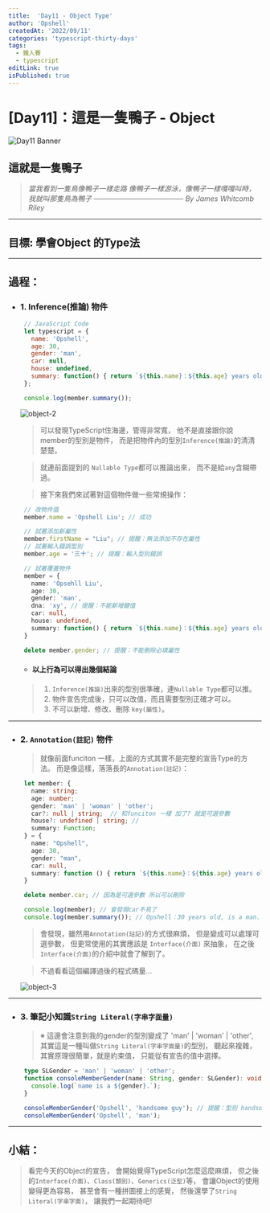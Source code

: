 ```yaml
---
title:  'Day11 - Object Type'
author: 'Opshell'
createdAt: '2022/09/11'
categories: 'typescript-thirty-days'
tags:
  - 鐵人賽
  - typescript
editLink: true
isPublished: true
---
```


# [Day11]：這是一隻鴨子 - Object
![Day11 Banner](https://ithelp.ithome.com.tw/upload/images/20220911/20109918UMfK32zePF.jpg)

## 這就是一隻鴨子
  > *當我看到一隻鳥像鴨子一樣走路*
  > *像鴨子一樣游泳，像鴨子一樣嘎嘎叫時，*
  > *我就叫那隻鳥為鴨子*
  > *────────────────── By James Whitcomb Riley*

---
## 目標: 學會Object 的Type法

---
## 過程：
- ### 1. Inference(推論) 物件
   ```javascript
    // JavaScript Code
    let typescript = {
      name: 'Opshell',
      age: 30,
      gender: 'man',
      car: null,
      house: undefined,
      summary: function() { return `${this.name}：${this.age} years old, is a ${this.name}.`; }
    };

    console.log(member.summary());
   ```
   ![object-2](https://ithelp.ithome.com.tw/upload/images/20220911/201099183qOEVmLQTg.png)

   > 可以發現TypeScript住海邊，管得非常寬，
   > 他不是直接跟你說 member的型別是物件，
   > 而是把物件內的型別`Inference(推論)`的清清楚楚。

   > 就連前面提到的 `Nullable Type`都可以推論出來，
   > 而不是給`any`含糊帶過。

   > 接下來我們來試著對這個物件做一些常規操作：
   ```typescript
    // 改物件值
    member.name = 'Opshell Liu'; // 成功

    // 試著添加新屬性
    member.firstName = "Liu"; // 提醒：無法添加不存在屬性
    // 試著輸入錯誤型別
    member.age = '三十'; // 提醒：輸入型別錯誤

    // 試著覆蓋物件
    member = {
      name: 'Opsehll Liu',
      age: 30,
      gender: 'man',
      dna: 'xy', // 提醒：不能新增鍵值
      car: null,
      house: undefined,
      summary: function() { return `${this.name}：${this.age} years old, is a ${this.gender}.`; }
    }

    delete member.gender; // 提醒：不能刪除必填屬性
   ```
   - #### 以上行為可以得出幾個結論
   > 1. `Inference(推論)`出來的型別很準確，連`Nullable Type`都可以推。
   > 2. 物件宣告完成後，只可以改值，而且需要型別正確才可以。
   > 3. 不可以新增、修改、刪除 `key(屬性)`。

---
- ### 2. `Annotation(註記)` 物件
   > 就像前面funciton 一樣，上面的方式其實不是完整的宣告Type的方法。
   > 而是像這樣，落落長的`Annotation(註記)`：
   ```typescript
    let member: {
      name: string;
      age: number;
      gender: 'man' | 'woman' | 'other';
      car?: null | string;  // 和funciton 一樣 加了? 就是可選參數
      house?: undefined | string; //
      summary: Function;
    } = {
      name: "Opshell",
      age: 30,
      gender: "man",
      car: null,
      summary: function () { return `${this.name}：${this.age} years old, is a ${this.gender}.`; }
    }

    delete member.car; // 因為是可選參數 所以可以刪除

    console.log(member); // 會發現car不見了
    console.log(member.summary()); // Opshell：30 years old, is a man.
   ```
   > 會發現，雖然用`Annotation(註記)`的方式很麻煩，
   > 但是變成可以處理可選參數，
   > 但更常使用的其實應該是 `Interface(介面)` 來抽象，
   > 在之後`Interface(介面)`的介紹中就會了解到了。

   > 不過看看這個編譯過後的程式碼量...

   ![object-3](https://ithelp.ithome.com.tw/upload/images/20220911/20109918NNrjX9mMXc.png)

---
- ### 3. 筆記小知識`String Literal(字串字面量)`
   > ※  這邊會注意到我的gender的型別變成了 'man' | 'woman' | 'other',
   >     其實這是一種叫做`String Literal(字串字面量)`的型別，
   >     聽起來複雜，其實原理很簡單，就是約束值，
   >     只能從有宣告的值中選擇。
   ```typescript
    type SLGender = 'man' | 'woman' | 'other';
    function consoleMemberGender(name: String, gender: SLGender): void {
      console.log(`name is a ${gender}.`);
    }

    consoleMemberGender('Opshell', 'handsome guy'); // 提醒：型別 handsome guy 不可指派給 SLGender 型別的參數
    consoleMemberGender('Opshell', 'man');
   ```

---
## 小結：
   > 看完今天的Object的宣告，
   > 會開始覺得TypeScript怎麼這麼麻煩，
   > 但之後的`Interface(介面)`、`Class(類別)`、`Generics(泛型)`等，
   > 會讓Object的使用變得更為容易，
   > 甚至會有一種拼圖接上的感覺，
   > 然後還學了`String Literal(字串字面)`，
   > 讓我們一起期待吧!
